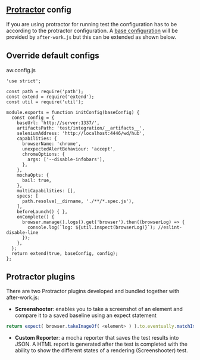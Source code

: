 ## [Protractor](https://github.com/angular/protractor) config
If you are using protractor for running test the configuration has to be according to the protractor configuration. A [base configuration](../src/protractor/config.js) will be provided by `after-work.js` but this can be extended as shown below.

## Override default configs
aw.config.js
```
'use strict';

const path = require('path');
const extend = require('extend');
const util = require('util');

module.exports = function initConfig(baseConfig) {
  const config = {
    baseUrl: 'http://server:1337/',
    artifactsPath: 'test/integration/__artifacts__',
    seleniumAddress: 'http://localhost:4446/wd/hub',
    capabilities: {
      browserName: 'chrome',
      unexpectedAlertBehaviour: 'accept',
      chromeOptions: {
        args: ['--disable-infobars'],
      },
    },
    mochaOpts: {
      bail: true,
    },
    multiCapabilities: [],
    specs: [
      path.resolve(__dirname, './**/*.spec.js'),
    ],
    beforeLaunch() { },
    onComplete() {
      browser.manage().logs().get('browser').then((browserLog) => {
        console.log(`log: ${util.inspect(browserLog)}`); //eslint-disable-line
      });
    },
  };
  return extend(true, baseConfig, config);
};
```

## Protractor plugins
There are two Protractor plugins developed and bundled together with after-work.js:
* **Screenshooter**: enables you to take a screenshot of an element and compare it to a saved baseline using an expect statement

```js
return expect( browser.takeImageOf( <element> ) ).to.eventually.matchImageOf( <baseline> );
```
* **Custom Reporter**: a mocha reporter that saves the test results into JSON. A HTML report is generated after the test is completed with the ability to show the different states of a rendering (Screenshooter) test.
